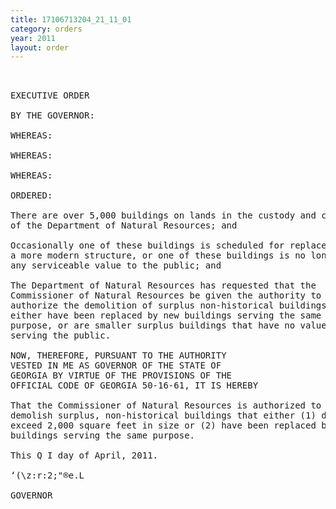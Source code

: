 ```yaml
---
title: 17106713204_21_11_01
category: orders
year: 2011
layout: order
---
```


<pre> 

EXECUTIVE ORDER

BY THE GOVERNOR:

WHEREAS:

WHEREAS:

WHEREAS:

ORDERED:

There are over 5,000 buildings on lands in the custody and control
of the Department of Natural Resources; and

Occasionally one of these buildings is scheduled for replacement by
a more modern structure, or one of these buildings is no longer of
any serviceable value to the public; and

The Department of Natural Resources has requested that the
Commissioner of Natural Resources be given the authority to
authorize the demolition of surplus non-historical buildings that
either have been replaced by new buildings serving the same
purpose, or are smaller surplus buildings that have no value in
serving the public.

NOW, THEREFORE, PURSUANT TO THE AUTHORITY
VESTED IN ME AS GOVERNOR OF THE STATE OF
GEORGIA BY VIRTUE OF THE PROVISIONS OF THE
OFFICIAL CODE OF GEORGIA 50-16-61, IT IS HEREBY

That the Commissioner of Natural Resources is authorized to
demolish surplus, non-historical buildings that either (1) do not
exceed 2,000 square feet in size or (2) have been replaced by new
buildings serving the same purpose.

This Q I day of April, 2011.

‘(\z:r:2;"®e.L

GOVERNOR

</pre>
